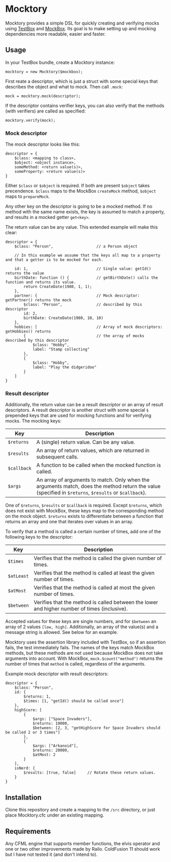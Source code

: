 Mocktory
========

Mocktory provides a simple DSL for quickly creating and verifying mocks using [TestBox](http://wiki.coldbox.org/wiki/TestBox.cfm) and [MockBox](http://wiki.coldbox.org/wiki/MockBox.cfm).
Its goal is to make setting up and mocking dependencies more readable, easier and faster.

Usage
-----
In your TestBox bundle, create a Mocktory instance:

	mocktory = new Mocktory($mockbox);

First reate a descriptor, which is just a struct with some special keys that describes the object and what to mock. Then call `.mock`:

	mock = mocktory.mock(descriptor);

If the descriptor contains verifier keys, you can also verify that the methods (with verifiers) are called as specified:

	mocktory.verify(mock);

### Mock descriptor

The mock descriptor looks like this:

	descriptor = {
		$class: <mapping to class>,
		$object: <object instance>,
		someMethod: <return value(s)>,
		someProperty: <return value(s)>
	}

Either `$class` or `$object` is required. If both are present `$object` takes precendence. `$class` maps to the MockBox `createMock` method, `$object` maps to `prepareMock`.

Any other key on the descriptor is going to be a mocked method. If no method with the same name exists, the key is assumed to match a property, and results in a mocked getter `get<key>`.

The return value can be any value. This extended example will make this clear:

	descriptor = {
		$class: "Person",					// a Person object

		// In this example we assume that the keys all map to a property and that a getter is to be mocked for each.

		id: 1,								// Single value: getId() returns the value
		birthDate: function () {			// getBirthDate() calls the function and returns its value.
			return CreateDate(1980, 1, 1);
		},
		partner: {							// Mock descriptor: getPartner() returns the mock
			$class: "Person",				// described by this descriptor
			id: 2,
			birthDate: CreateDate(1980, 10, 10)
		},
		hobbies: [							// Array of mock descriptors: getHobbies() returns
			{								// the array of mocks described by this descriptor
				$class: "Hobby",
				label: "Stamp collecting"
			},
			{
				$class: "Hobby",
				label: "Play the didgeridoo"
			}
		]
	}

### Result descriptor

Additionally, the return value can be a result descriptor or an array of result descriptors. A result descriptor is another struct with some special `$` prepended keys that are used for mocking functions and for verifying mocks. The mocking keys:

Key			| Description
------------|--------------------------------------------------------------------
`$returns` 	| A (single) return value. Can be any value.
`$results`	| An array of return values, which are returned in subsequent calls.
`$callback`	| A function to be called when the mocked function is called.
`$args`		| An array of arguments to match. Only when the arguments match, does the method return the value (specified in `$returns`, `$results` or `$callback`).

One of `$returns`, `$results` or `$callback` is required. Except `$returns`, which does not exist with MockBox, these keys map to the corresponding method on the mock object. `$returns` exists to differentiate between a function that returns an array and one that iterates over values in an array.

To verify that a method is called a certain number of times, add one of the following keys to the descriptor:

Key			| Description
------------|--------------------------------------------------------------------
`$times`	| Verifies that the method is called the given number of times.
`$atLeast`	| Verifies that the method is called at least the given number of times.
`$atMost`	| Verifies that the method is called at most the given number of times.
`$between`	| Verifies that the method is called between the lower and higher number of times (inclusive).

Accepted values for these keys are single numbers, and for `$between` an array of 2 values `[low, high]`.
Additionally, an array of the value(s) and a message string is allowed. See below for an example.

Mocktory uses the assertion library included with TestBox, so if an assertion fails, the test immediately fails.
The names of the keys match MockBox methods, but these methods are not used because MockBox does not take arguments into account. With MockBox, `mock.$count("method")` returns the number of times that `method` is called, regardless of the arguments.

Example mock descriptor with result descriptors:

	descriptor = {
		$class: "Person",
		id: {
			$returns: 1,
			$times: [1, "getId() should be called once"]
		},
		highScore: [
			{
				$args: ["Space Invaders"],
				$returns: 10000,
				$between: [2, 3, "getHighScore for Space Invaders should be called 2 or 3 times"]
			},
			{
				$args: ["Arkanoid"],
				$returns: 20000,
				$atMost: 2
			}
		],
		isNerd: {
			$results: [true, false]		// Rotate these return values.
		}
	}

Installation
------------
Clone this repository and create a mapping to the `/src` directory, or just place Mocktory.cfc under an existing mapping.

Requirements
------------
Any CFML engine that supports member functions, the elvis operator and one or two other improvements made by Railo. ColdFusion 11
should work but I have not tested it (and don't intend to).
